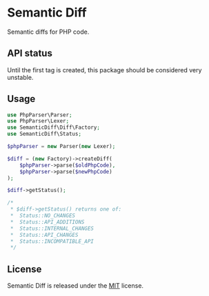 Semantic Diff
=============

Semantic diffs for PHP code.

API status
----------

Until the first tag is created, this package should be considered very unstable.

Usage
-----

```php
use PhpParser\Parser;
use PhpParser\Lexer;
use SemanticDiff\Diff\Factory;
use SemanticDiff\Status;

$phpParser = new Parser(new Lexer);

$diff = (new Factory)->createDiff(
    $phpParser->parse($oldPhpCode),
    $phpParser->parse($newPhpCode)
);

$diff->getStatus();

/*
 * $diff->getStatus() returns one of:
 *  Status::NO_CHANGES
 *  Status::API_ADDITIONS
 *  Status::INTERNAL_CHANGES
 *  Status::API_CHANGES
 *  Status::INCOMPATIBLE_API
 */
```

License
-------

Semantic Diff is released under the [MIT](https://github.com/joshdifabio/semantic-diff/blob/master/LICENSE) license.
